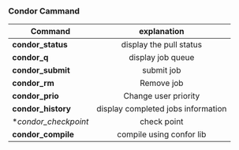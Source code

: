 ### Condor Cammand  
|  <center>Command</center> |  <center>explanation</center> |  
|:--------|:--------:| 
|**condor_status** | <center>display the pull status</center> |  
|**condor_q** | <center>display job queue</center> |  
|**condor_submit** | <center>submit job</center> |  
|**condor_rm** | <center>Remove job</center> |  
|**condor_prio** | <center>Change user priority</center> |  
|**condor_history** | <center>display completed jobs information</center> |  
|**condor_checkpoint* | <center>check point</center> |  
|**condor_compile** | <center>compile using confor lib</center> |  


